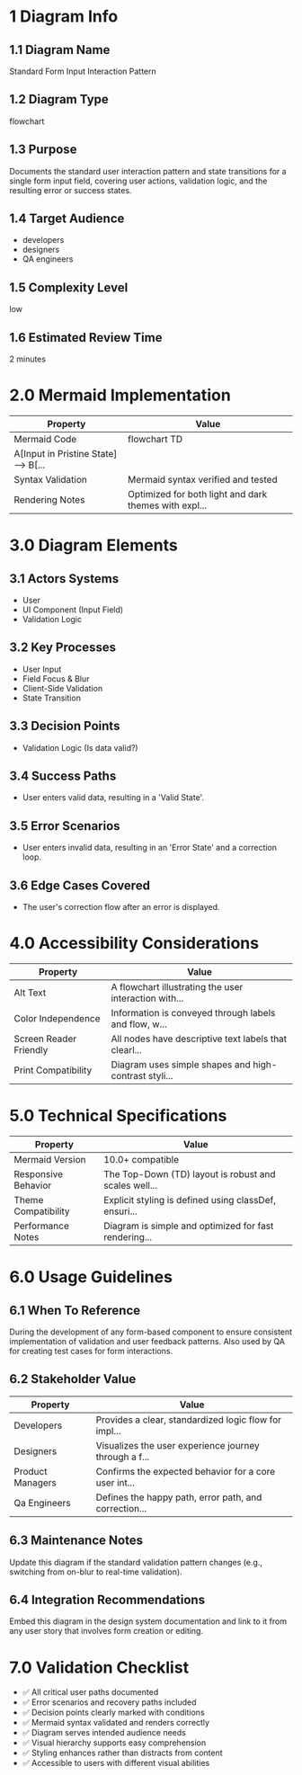 # 1 Diagram Info

## 1.1 Diagram Name

Standard Form Input Interaction Pattern

## 1.2 Diagram Type

flowchart

## 1.3 Purpose

Documents the standard user interaction pattern and state transitions for a single form input field, covering user actions, validation logic, and the resulting error or success states.

## 1.4 Target Audience

- developers
- designers
- QA engineers

## 1.5 Complexity Level

low

## 1.6 Estimated Review Time

2 minutes

# 2.0 Mermaid Implementation

| Property | Value |
|----------|-------|
| Mermaid Code | flowchart TD
    A[Input in Pristine State] --> B[... |
| Syntax Validation | Mermaid syntax verified and tested |
| Rendering Notes | Optimized for both light and dark themes with expl... |

# 3.0 Diagram Elements

## 3.1 Actors Systems

- User
- UI Component (Input Field)
- Validation Logic

## 3.2 Key Processes

- User Input
- Field Focus & Blur
- Client-Side Validation
- State Transition

## 3.3 Decision Points

- Validation Logic (Is data valid?)

## 3.4 Success Paths

- User enters valid data, resulting in a 'Valid State'.

## 3.5 Error Scenarios

- User enters invalid data, resulting in an 'Error State' and a correction loop.

## 3.6 Edge Cases Covered

- The user's correction flow after an error is displayed.

# 4.0 Accessibility Considerations

| Property | Value |
|----------|-------|
| Alt Text | A flowchart illustrating the user interaction with... |
| Color Independence | Information is conveyed through labels and flow, w... |
| Screen Reader Friendly | All nodes have descriptive text labels that clearl... |
| Print Compatibility | Diagram uses simple shapes and high-contrast styli... |

# 5.0 Technical Specifications

| Property | Value |
|----------|-------|
| Mermaid Version | 10.0+ compatible |
| Responsive Behavior | The Top-Down (TD) layout is robust and scales well... |
| Theme Compatibility | Explicit styling is defined using classDef, ensuri... |
| Performance Notes | Diagram is simple and optimized for fast rendering... |

# 6.0 Usage Guidelines

## 6.1 When To Reference

During the development of any form-based component to ensure consistent implementation of validation and user feedback patterns. Also used by QA for creating test cases for form interactions.

## 6.2 Stakeholder Value

| Property | Value |
|----------|-------|
| Developers | Provides a clear, standardized logic flow for impl... |
| Designers | Visualizes the user experience journey through a f... |
| Product Managers | Confirms the expected behavior for a core user int... |
| Qa Engineers | Defines the happy path, error path, and correction... |

## 6.3 Maintenance Notes

Update this diagram if the standard validation pattern changes (e.g., switching from on-blur to real-time validation).

## 6.4 Integration Recommendations

Embed this diagram in the design system documentation and link to it from any user story that involves form creation or editing.

# 7.0 Validation Checklist

- ✅ All critical user paths documented
- ✅ Error scenarios and recovery paths included
- ✅ Decision points clearly marked with conditions
- ✅ Mermaid syntax validated and renders correctly
- ✅ Diagram serves intended audience needs
- ✅ Visual hierarchy supports easy comprehension
- ✅ Styling enhances rather than distracts from content
- ✅ Accessible to users with different visual abilities

